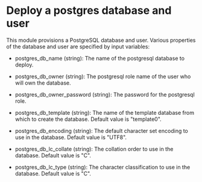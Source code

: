# Deploy a postgres database and user

This module provisions a PostgreSQL database and user. Various properties of the database and user are specified by input variables:

* postgres_db_name (string): The name of the postgresql database to deploy.

* postgres_db_owner (string): The postgresql role name of the user who will own the database.

* postgres_db_owner_password (string): The password for the postgresql role.

* postgres_db_template (string): The name of the template database from which to create the database. Default value is "template0".

* postgres_db_encoding (string): The default character set encoding to use in the database. Default value is "UTF8".

* postgres_db_lc_collate (string): The collation order to use in the database. Default value is "C".

* postgres_db_lc_type (string): The character classification to use in the database. Default value is "C".
